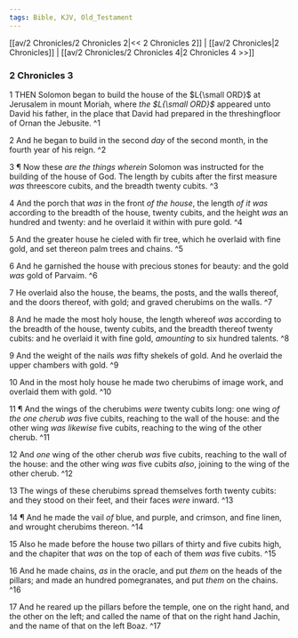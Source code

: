 ```yaml
---
tags: Bible, KJV, Old_Testament
---
```


[[av/2 Chronicles/2 Chronicles 2|<< 2 Chronicles 2]] | [[av/2 Chronicles|2 Chronicles]] | [[av/2 Chronicles/2 Chronicles 4|2 Chronicles 4 >>]]

### 2 Chronicles 3

1 THEN Solomon began to build the house of the $L{\small ORD}$ at Jerusalem in mount Moriah, where _the_ _$L{\small ORD}$_ appeared unto David his father, in the place that David had prepared in the threshingfloor of Ornan the Jebusite. ^1

2 And he began to build in the second _day_ of the second month, in the fourth year of his reign. ^2

3 ¶ Now these _are_ _the_ _things_ _wherein_ Solomon was instructed for the building of the house of God. The length by cubits after the first measure _was_ threescore cubits, and the breadth twenty cubits. ^3

4 And the porch that _was_ in the front _of_ _the_ _house_, the length _of_ _it_ _was_ according to the breadth of the house, twenty cubits, and the height _was_ an hundred and twenty: and he overlaid it within with pure gold. ^4

5 And the greater house he cieled with fir tree, which he overlaid with fine gold, and set thereon palm trees and chains. ^5

6 And he garnished the house with precious stones for beauty: and the gold _was_ gold of Parvaim. ^6

7 He overlaid also the house, the beams, the posts, and the walls thereof, and the doors thereof, with gold; and graved cherubims on the walls. ^7

8 And he made the most holy house, the length whereof _was_ according to the breadth of the house, twenty cubits, and the breadth thereof twenty cubits: and he overlaid it with fine gold, _amounting_ to six hundred talents. ^8

9 And the weight of the nails _was_ fifty shekels of gold. And he overlaid the upper chambers with gold. ^9

10 And in the most holy house he made two cherubims of image work, and overlaid them with gold. ^10

11 ¶ And the wings of the cherubims _were_ twenty cubits long: one wing _of_ _the_ _one_ _cherub_ _was_ five cubits, reaching to the wall of the house: and the other wing _was_ _likewise_ five cubits, reaching to the wing of the other cherub. ^11

12 And _one_ wing of the other cherub _was_ five cubits, reaching to the wall of the house: and the other wing _was_ five cubits _also_, joining to the wing of the other cherub. ^12

13 The wings of these cherubims spread themselves forth twenty cubits: and they stood on their feet, and their faces _were_ inward. ^13

14 ¶ And he made the vail _of_ blue, and purple, and crimson, and fine linen, and wrought cherubims thereon. ^14

15 Also he made before the house two pillars of thirty and five cubits high, and the chapiter that _was_ on the top of each of them _was_ five cubits. ^15

16 And he made chains, _as_ in the oracle, and put _them_ on the heads of the pillars; and made an hundred pomegranates, and put _them_ on the chains. ^16

17 And he reared up the pillars before the temple, one on the right hand, and the other on the left; and called the name of that on the right hand Jachin, and the name of that on the left Boaz. ^17
